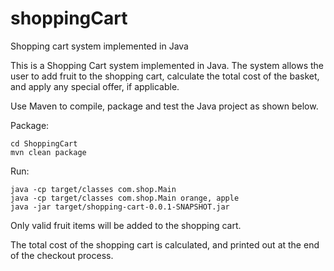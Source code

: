 # shoppingCart
Shopping cart system implemented in Java

This is a Shopping Cart system implemented in Java. The system allows the user to add fruit to the shopping cart, calculate the total cost of the basket, and apply any special offer, if applicable.

Use Maven to compile, package and test the Java project as shown below.

Package:
```
cd ShoppingCart
mvn clean package
```

Run:
```
java -cp target/classes com.shop.Main
java -cp target/classes com.shop.Main orange, apple
java -jar target/shopping-cart-0.0.1-SNAPSHOT.jar
```

Only valid fruit items will be added to the shopping cart.

The total cost of the shopping cart is calculated, and printed out at the end of the checkout process.
